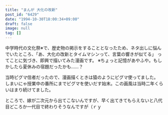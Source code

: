 ```yaml
---
title: "まんが 大化の改新"
post_id: "6429"
date: "1994-10-30T18:00:34+09:00"
draft: false
image: null
tag: []
---
```



中学時代の文化祭※で、歴史物の掲示をすることとなったため、ネタ出しに悩んでいたところ、「あ、大化の改新とタイムマシンって、言葉の響きが似てる」 ってことに気づき、即興で描いてみた漫画です。
※ちょっと記憶があやふや。もしかしたら夏休みの宿題だったかも……？

当時ピグマ信者だったので、漫画描くときは猿のようにピグマ使ってました。
しまいにゃ授業中の番所にまでピグマを使いだす始末。この画風は当時二年くらいはまり続けてました。

ところで、嫁が二次元から出てこないんですが、早く出てきてもらえないと八代目どころか一代目で終わりそうなんですが（ｒｙ
